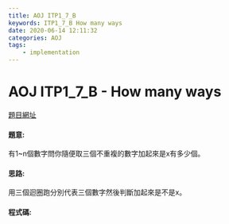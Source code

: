 ```yaml
---
title: AOJ ITP1_7_B
keywords: ITP1_7_B How many ways
date: 2020-06-14 12:11:32
categories: AOJ
tags:
    - implementation
---
```

# AOJ ITP1_7_B - How many ways
[題目網址](https://onlinejudge.u-aizu.ac.jp/courses/lesson/2/ITP1/all/ITP1_7_B)

#### 題意:
有1~n個數字問你隨便取三個不重複的數字加起來是x有多少個。

<!-- more -->
#### 思路:
用三個迴圈跑分別代表三個數字然後判斷加起來是不是x。

#### 程式碼:
<script src="https://gist.github.com/Daviswww/16aa4787ee20a71d3330cd05fb06f0ed.js"></script>